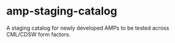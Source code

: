 # amp-staging-catalog
A staging catalog for newly developed AMPs to be tested across CML/CDSW form factors.
